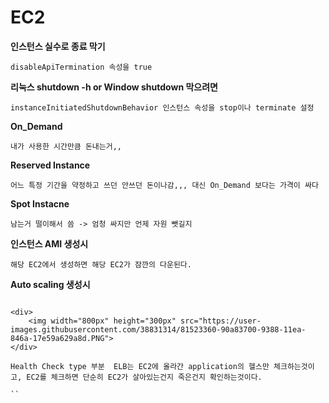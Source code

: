 # EC2

**인스턴스 실수로 종료 막기** 

```
disableApiTermination 속성을 true
```


**리눅스 shutdown -h or Window shutdown 막으려면** 

```
instanceInitiatedShutdownBehavior 인스턴스 속성을 stop이나 terminate 설정
```

**On_Demand** 

```
내가 사용한 시간만큼 돈내는거,,
```

**Reserved Instance** 

```
어느 특정 기간을 약정하고 쓰던 안쓰던 돈이나감,,, 대신 On_Demand 보다는 가격이 싸다
```

**Spot Instacne** 

```
남는거 떨이해서 씀 -> 엄청 싸지만 언제 자원 뺏길지 
```

**인스턴스 AMI 생성시**

```
해당 EC2에서 생성하면 해당 EC2가 잠깐의 다운된다.
```
**Auto scaling 생성시**

```

<div>
	<img width="800px" height="300px" src="https://user-images.githubusercontent.com/38831314/81523360-90a83700-9388-11ea-846a-17e59a629a8d.PNG">
</div>

Health Check type 부분  ELB는 EC2에 올라간 application의 헬스만 체크하는것이고, EC2를 체크하면 단순히 EC2가 살아있는건지 죽은건지 확인하는것이다.

``
